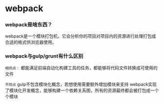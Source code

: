 # webpack

### webpack是啥东西？

webpack是一个模块打包机，它会分析你的项目对项目内的资源进行处理打包成合适的格式供浏览器使用。

### webpack与gulp/grunt有什么区别

``相同点：``
都能满足前端自动化构建工具的任务，都能够将代码文件转换成可使用的文件

``不同点``
gulp不包含模块化概念，若想使用需要额外增加模块来支持
webpack实现了模块化开发概念，能够构建一个依赖关系图，所有的资源最终都会被打包成一个个模块
